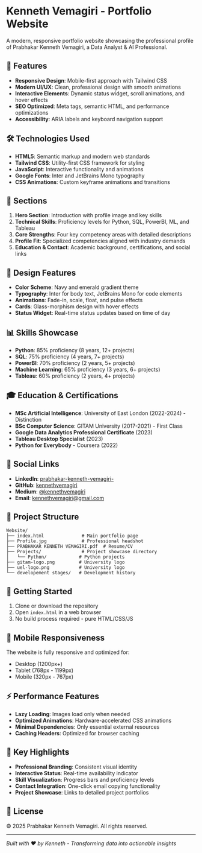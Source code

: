# Kenneth Vemagiri - Portfolio Website

A modern, responsive portfolio website showcasing the professional profile of Prabhakar Kenneth Vemagiri, a Data Analyst & AI Professional.

## 🚀 Features

- **Responsive Design**: Mobile-first approach with Tailwind CSS
- **Modern UI/UX**: Clean, professional design with smooth animations
- **Interactive Elements**: Dynamic status widget, scroll animations, and hover effects
- **SEO Optimized**: Meta tags, semantic HTML, and performance optimizations
- **Accessibility**: ARIA labels and keyboard navigation support

## 🛠️ Technologies Used

- **HTML5**: Semantic markup and modern web standards
- **Tailwind CSS**: Utility-first CSS framework for styling
- **JavaScript**: Interactive functionality and animations
- **Google Fonts**: Inter and JetBrains Mono typography
- **CSS Animations**: Custom keyframe animations and transitions

## 📱 Sections

1. **Hero Section**: Introduction with profile image and key skills
2. **Technical Skills**: Proficiency levels for Python, SQL, PowerBI, ML, and Tableau
3. **Core Strengths**: Four key competency areas with detailed descriptions
4. **Profile Fit**: Specialized competencies aligned with industry demands
5. **Education & Contact**: Academic background, certifications, and social links

## 🎨 Design Features

- **Color Scheme**: Navy and emerald gradient theme
- **Typography**: Inter for body text, JetBrains Mono for code elements
- **Animations**: Fade-in, scale, float, and pulse effects
- **Cards**: Glass-morphism design with hover effects
- **Status Widget**: Real-time status updates based on time of day

## 📊 Skills Showcase

- **Python**: 85% proficiency (8 years, 12+ projects)
- **SQL**: 75% proficiency (4 years, 7+ projects)
- **PowerBI**: 70% proficiency (2 years, 5+ projects)
- **Machine Learning**: 65% proficiency (3 years, 6+ projects)
- **Tableau**: 60% proficiency (2 years, 4+ projects)

## 🎓 Education & Certifications

- **MSc Artificial Intelligence**: University of East London (2022-2024) - Distinction
- **BSc Computer Science**: GITAM University (2017-2021) - First Class
- **Google Data Analytics Professional Certificate** (2023)
- **Tableau Desktop Specialist** (2023)
- **Python for Everybody** - Coursera (2022)

## 🔗 Social Links

- **LinkedIn**: [prabhakar-kenneth-vemagiri-](https://www.linkedin.com/in/prabhakar-kenneth-vemagiri-/)
- **GitHub**: [kennethvemagiri](https://github.com/kennethvemagiri)
- **Medium**: [@kennethvemagiri](https://medium.com/@kennethvemagiri)
- **Email**: kennethvemagiri@gmail.com

## 📁 Project Structure

```
Website/
├── index.html              # Main portfolio page
├── Profile.jpg             # Professional headshot
├── PRABHAKAR KENNETH VEMAGIRI.pdf  # Resume/CV
├── Projects/               # Project showcase directory
│   └── Python/            # Python projects
├── gitam-logo.png         # University logo
├── uel-logo.png           # University logo
└── developement stages/   # Development history
```

## 🚀 Getting Started

1. Clone or download the repository
2. Open `index.html` in a web browser
3. No build process required - pure HTML/CSS/JS

## 📱 Mobile Responsiveness

The website is fully responsive and optimized for:
- Desktop (1200px+)
- Tablet (768px - 1199px)
- Mobile (320px - 767px)

## ⚡ Performance Features

- **Lazy Loading**: Images load only when needed
- **Optimized Animations**: Hardware-accelerated CSS animations
- **Minimal Dependencies**: Only essential external resources
- **Caching Headers**: Optimized for browser caching

## 🎯 Key Highlights

- **Professional Branding**: Consistent visual identity
- **Interactive Status**: Real-time availability indicator
- **Skill Visualization**: Progress bars and proficiency levels
- **Contact Integration**: One-click email copying functionality
- **Project Showcase**: Links to detailed project portfolios

## 📄 License

© 2025 Prabhakar Kenneth Vemagiri. All rights reserved.

---

*Built with ❤️ by Kenneth - Transforming data into actionable insights*
